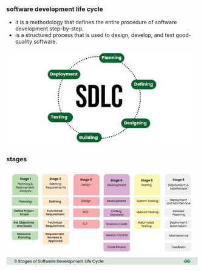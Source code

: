 ### software development life cycle
- it is a methodology that defines the entire procedure of software development step-by-step.
- is a structured process that is used to design, develop, and test good-quality software.

![](./imgs/SDLC.jpg)

### stages

![](./imgs/6-Stages-of-Software-Development-Life-Cycle.jpg)

